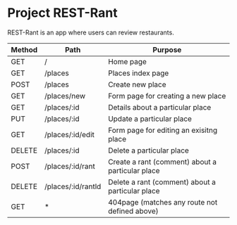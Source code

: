 # Project REST-Rant

REST-Rant is an app where users can review restaurants.

| **Method** | **Path**           | **Purpose**                                      |
|------------|--------------------|--------------------------------------------------|
| GET        | /                  | Home page                                        |
| GET        | /places            | Places index page                                |
| POST       | /places            | Create new place                                 |
| GET        | /places/new        | Form page for creating a new place               |
| GET        | /places/:id        | Details about a particular place                 |
| PUT        | /places/:id        | Update a particular place                        |
| GET        | /places/:id/edit   | Form page for editing an exisitng place          |
| DELETE     | /places/:id        | Delete a particular place                        |
| POST       | /places/:id/rant   | Create a rant (comment) about a particular place |
| DELETE     | /places/:id/rantld | Delete a rant (comment) about a particular place |
| GET        | *                  | 404page (matches any route not defined above)    |